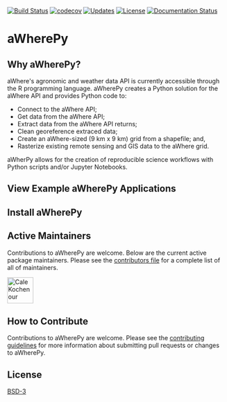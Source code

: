 [![Build Status](https://travis-ci.org/calekochenour/awherepy.svg?branch=master)](https://travis-ci.org/calekochenour/awherepy)
[![codecov](https://codecov.io/gh/calekochenour/awherepy/branch/master/graph/badge.svg)](https://codecov.io/gh/calekochenour/awherepy)
[![Updates](https://pyup.io/repos/github/calekochenour/awherepy/shield.svg)](https://pyup.io/repos/github/calekochenour/awherepy/)
[![License](https://img.shields.io/badge/License-BSD%203--Clause-blue.svg)](https://opensource.org/licenses/BSD-3-Clause)
[![Documentation Status](https://readthedocs.org/projects/awherepy/badge/?version=latest)](https://awherepy.readthedocs.io/en/latest/?badge=latest)
<!-- [![Python 3](https://pyup.io/repos/github/calekochenour/awherepy/python-3-shield.svg)](https://pyup.io/repos/github/calekochenour/awherepy/) -->

# aWherePy

## Why aWherePy?

aWhere's agronomic and weather data API is currently accessible through the R programming language. aWherePy creates a Python solution for the aWhere API and provides Python code to:

* Connect to the aWhere API;
* Get data from the aWhere API;
* Extract data from the aWhere API returns;
* Clean georeference extraced data;
* Create an aWhere-sized (9 km x 9 km) grid from a shapefile; and,
* Rasterize existing remote sensing and GIS data to the aWhere grid.

aWherPy allows for the creation of reproducible science workflows with Python scripts and/or Jupyter Notebooks.  

## View Example aWherePy Applications

## Install aWherePy
<!--
aWherePy can be installed using `pip`, but we **strongly** recommend that you install it using conda and the `conda-forge` channel.

### Install Using Conda / conda-forge Channel (Preferred)

If you are working within an Anaconda environment, we suggest that you install EarthPy using
`conda-forge`

```bash
$ conda install -c conda-forge awherepy
```

Note: if you want to set conda-forge as your default conda channel, you can use the following install workflow.

We recommmend this approach. Once you have run conda config, you can install awherepy without specifying a channel.

```bash
$ conda config --add channels conda-forge
$ conda install awherepy
```

### Install via Pip

We strongly suggest that you install aWherePy using conda-forge given pip can be more prone to  spatial library dependency conflicts. However, you can install earthpy using pip.

To install aWherePy via `pip` use:

```bash
$ pip install --upgrade awherepy
```

Once you have successfully installed awherepy, you can import it into Python.

```python
>>> import awherepy as ap
```
-->

## Active Maintainers

Contributions to aWherePy are welcome. Below are the current active package maintainers. Please see the
[contributors file](https://awherepy.readthedocs.io/en/latest/contributors.html) for a complete list of all of maintainers.

<a title="Cale Kochenour" href="https://www.github.com/calekochenour"><img width="60" height="60" alt="Cale Kochenour" class="pull-left" src="https://avatars.githubusercontent.com/u/7649194?size=120" /></a>

## How to Contribute

Contributions to aWherePy are welcome. Please see the
[contributing guidelines](https://awherepy.readthedocs.io/en/latest/contributing.html) for more information about submitting pull requests or changes to aWherePy.

## License

[BSD-3](https://github.com/calekochenour/awherepy/blob/master/LICENSE)

<!--
## 1. Prerequisites

To run this analysis locally or online with Binder, you will need:

 * [aWhere Developer Account](https://developer.awhere.com/)

If running this locally, you will also need:

 * Conda ([Miniconda](https://docs.conda.io/en/latest/miniconda.html) or [Anaconda](https://docs.anaconda.com/anaconda/install/))

## 2. Binder Setup Instructions
To run this analysis in a web browser, click the icon below to launch the project with Binder:

[![Binder](https://mybinder.org/badge_logo.svg)]()

## 3. Local Setup Instructions

To run this analysis from a terminal, navigate to the folder containing the local repository.

Local instructions assume the user has cloned or forked the GitHub repository.

### Create and Activate Conda Environment

From the terminal, you can create and activate the project Conda environment.

Create environment:

```bash
conda env create -f environment.yml
```

Activate environment:

```bash
conda activate INSERT ENVIRONMENT NAME
```

### Open Jupyter Notebook

From the terminal, you can run the analysis and produce the project outputs.

Open Jupyter Notebook:

```bash
jupyter notebook
```

## 4. Run the Analysis

Follow these steps upon completion of the **Binder Setup Instructions** or **Local Setup Instructions** to run the analysis in Jupyter Notebook:

* Navigate to the INSERT FOLDER NAME HERE folder;

* Click on the INSERT JUPYTER NOTEBOOK FILE NAME HERE file;

## 5. Demos

### Run Analysis

### View Results

## 6. Contents

The project contains folders for all stages of the workflow as well as other files necessary to run the analysis.

### `01-code-scripts/`

Contains all Python scripts and Jupyter Notebooks required to run the analysis.

### `02-raw-data/`

Contains all original/unprocessed data.

### `03-processed-data/`

Contains all processed/created data.

### `04-graphics-outputs/`

Contains all figures.

### `05-papers-writings/`

Contains all paper/report files.

### `Makefile`

Contains instructions to execute the code.

### `environment.yml`

Contains the information required to create the Conda environment.
-->
